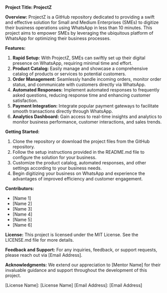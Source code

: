 **Project Title: ProjectZ**

**Overview:**
ProjectZ is a GitHub repository dedicated to providing a swift and effective solution for Small and Medium Enterprises (SMEs) to digitize their business operations using WhatsApp in less than 10 minutes. This project aims to empower SMEs by leveraging the ubiquitous platform of WhatsApp for optimizing their business processes.

**Features:**
1. **Rapid Setup:** With ProjectZ, SMEs can swiftly set up their digital presence on WhatsApp, requiring minimal time and effort.
2. **Product Catalog:** Easily manage and showcase a comprehensive catalog of products or services to potential customers.
3. **Order Management:** Seamlessly handle incoming orders, monitor order status, and communicate with customers directly via WhatsApp.
4. **Automated Responses:** Implement automated responses to frequently asked questions, reducing response time and enhancing customer satisfaction.
5. **Payment Integration:** Integrate popular payment gateways to facilitate smooth transactions directly through WhatsApp.
6. **Analytics Dashboard:** Gain access to real-time insights and analytics to monitor business performance, customer interactions, and sales trends.

**Getting Started:**
1. Clone the repository or download the project files from the GitHub repository.
2. Follow the setup instructions provided in the README.md file to configure the solution for your business.
3. Customize the product catalog, automated responses, and other settings according to your business needs.
4. Begin digitizing your business on WhatsApp and experience the advantages of improved efficiency and customer engagement.

**Contributors:**
- [Name 1]
- [Name 2]
- [Name 3]
- [Name 4]
- [Name 5]
- [Name 6]

**License:**
This project is licensed under the MIT License. See the LICENSE.md file for more details.

**Feedback and Support:**
For any inquiries, feedback, or support requests, please reach out via [Email Address].

**Acknowledgments:**
We extend our appreciation to [Mentor Name] for their invaluable guidance and support throughout the development of this project.


[GitHub repository]: [Link]
[License Name]: [License Name]
[Email Address]: [Email Address]

